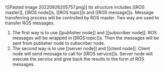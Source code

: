 ![[Pasted image 20220926205757.png]]
Its structure includes [[ROS master]], [[ROS node]]s, [[ROS topic]]s and [[ROS message]]s. Message transferring process will be controlled by ROS master. Two way are used to transfer ROS messages.

1. The first way is to use [[publisher node]] and [[subscriber node]]. ROS messages will be wrapped in [[ROS topic]]s. Then the messages will be sent from publisher node to subscriber node.
2. The second way is to use [[server node]] and [[client node]]. Client node will send message to call for [[ROS service]]s. Server node will execute the service and give back the results in the form of ROS messages.

‍